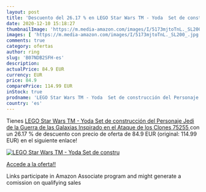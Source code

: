 ```yaml
---
layout: post
title: 'Descuento del 26.17 % en LEGO Star Wars TM - Yoda  Set de constru'
date: 2020-12-10 15:18:27
thumbnailImage: 'https://m.media-amazon.com/images/I/5173mjtoTnL._SL200_.jpg'
images: [ 'https://m.media-amazon.com/images/I/5173mjtoTnL._SL200_.jpg' ]
comments: true
category: ofertas
author: ring
slug: 'B07NDB2SFH-es'
description:
actualPrice: 84.9 EUR
currency: EUR
price: 84.9
comparePrice: 114.99 EUR
inStock: true
prodname: 'LEGO Star Wars TM - Yoda  Set de construcción del Personaje Jedi de la Guerra de las Galaxias  Inspirado en el Ataque de los Clones  75255 '
country: 'es'
---
```


Tienes [LEGO Star Wars TM - Yoda  Set de construcción del Personaje Jedi de la Guerra de las Galaxias  Inspirado en el Ataque de los Clones  75255 ](https://www.amazon.es/dp/B07NDB2SFH/?tag=tolees-21) con un 26.17 % de descuento con precio de oferta de 84.9 EUR (original: 114.99 EUR) en el siguiente enlace!

[![LEGO Star Wars TM - Yoda  Set de constru](https://m.media-amazon.com/images/I/5173mjtoTnL._SL200_.jpg)](https://www.amazon.es/dp/B07NDB2SFH/?tag=tolees-21)

[Accede a la oferta!!](https://www.amazon.es/dp/B07NDB2SFH/?tag=tolees-21)

Links participate in Amazon Associate program and might generate a comission on qualifying sales


